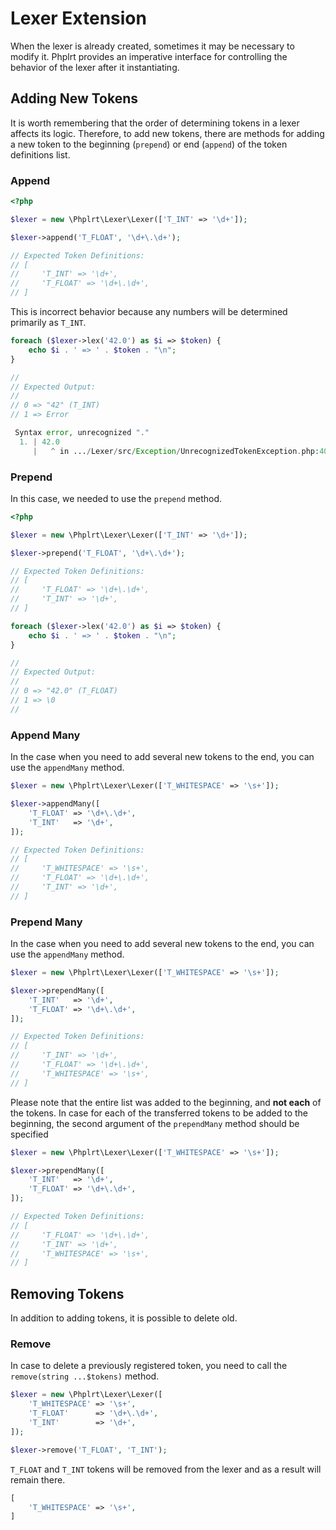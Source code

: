 # Lexer Extension

When the lexer is already created, sometimes it may be necessary to modify it.
Phplrt provides an imperative interface for controlling the behavior of the 
lexer after it instantiating.

## Adding New Tokens

It is worth remembering that the order of determining tokens in a lexer 
affects its logic. Therefore, to add new tokens, there are methods for 
adding a new token to the beginning (`prepend`) or end (`append`) of the 
token definitions list.

### Append

```php
<?php

$lexer = new \Phplrt\Lexer\Lexer(['T_INT' => '\d+']);

$lexer->append('T_FLOAT', '\d+\.\d+');

// Expected Token Definitions:
// [
//     'T_INT' => '\d+',
//     'T_FLOAT' => '\d+\.\d+',
// ]
```

This is incorrect behavior because any numbers will be 
determined primarily as `T_INT`.

```php
foreach ($lexer->lex('42.0') as $i => $token) {
    echo $i . ' => ' . $token . "\n";
}

//
// Expected Output:
//
// 0 => "42" (T_INT)
// 1 => Error

 Syntax error, unrecognized "."
  1. | 42.0
     |   ^ in .../Lexer/src/Exception/UnrecognizedTokenException.php:40
```

### Prepend

In this case, we needed to use the `prepend` method.

```php
<?php

$lexer = new \Phplrt\Lexer\Lexer(['T_INT' => '\d+']);

$lexer->prepend('T_FLOAT', '\d+\.\d+');

// Expected Token Definitions:
// [
//     'T_FLOAT' => '\d+\.\d+',
//     'T_INT' => '\d+',
// ]
```

```php 
foreach ($lexer->lex('42.0') as $i => $token) {
    echo $i . ' => ' . $token . "\n";
}

//
// Expected Output:
//
// 0 => "42.0" (T_FLOAT)
// 1 => \0
//
```

### Append Many

In the case when you need to add several new tokens to the end, you can 
use the `appendMany` method.

```php
$lexer = new \Phplrt\Lexer\Lexer(['T_WHITESPACE' => '\s+']);

$lexer->appendMany([
    'T_FLOAT' => '\d+\.\d+',
    'T_INT'   => '\d+',
]);

// Expected Token Definitions:
// [
//     'T_WHITESPACE' => '\s+',
//     'T_FLOAT' => '\d+\.\d+',
//     'T_INT' => '\d+',
// ]
```

### Prepend Many

In the case when you need to add several new tokens to the end, you can 
use the `appendMany` method.

```php
$lexer = new \Phplrt\Lexer\Lexer(['T_WHITESPACE' => '\s+']);

$lexer->prependMany([
    'T_INT'   => '\d+',
    'T_FLOAT' => '\d+\.\d+',
]);

// Expected Token Definitions:
// [
//     'T_INT' => '\d+',
//     'T_FLOAT' => '\d+\.\d+',
//     'T_WHITESPACE' => '\s+',
// ]
```

Please note that the entire list was added to the beginning, and **not each** 
of the tokens. In case for each of the transferred tokens to be added to the 
beginning, the second argument of the `prependMany` method should be specified

```php
$lexer = new \Phplrt\Lexer\Lexer(['T_WHITESPACE' => '\s+']);

$lexer->prependMany([
    'T_INT'   => '\d+',
    'T_FLOAT' => '\d+\.\d+',
]);

// Expected Token Definitions:
// [
//     'T_FLOAT' => '\d+\.\d+',
//     'T_INT' => '\d+',
//     'T_WHITESPACE' => '\s+',
// ]
```

## Removing Tokens

In addition to adding tokens, it is possible to delete old.

### Remove

In case to delete a previously registered token, you need to call the 
`remove(string ...$tokens)` method.

```php
$lexer = new \Phplrt\Lexer\Lexer([
    'T_WHITESPACE' => '\s+',
    'T_FLOAT'      => '\d+\.\d+',
    'T_INT'        => '\d+',
]);

$lexer->remove('T_FLOAT', 'T_INT');
```

`T_FLOAT` and `T_INT` tokens will be removed from the lexer and as a result 
will remain there.

```php
[
    'T_WHITESPACE' => '\s+',
]
```
